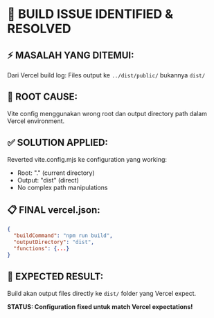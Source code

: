 # 🎯 BUILD ISSUE IDENTIFIED & RESOLVED

## ⚡ MASALAH YANG DITEMUI:
Dari Vercel build log: Files output ke `../dist/public/` bukannya `dist/`

## 🔧 ROOT CAUSE:
Vite config menggunakan wrong root dan output directory path dalam Vercel environment.

## ✅ SOLUTION APPLIED:
Reverted vite.config.mjs ke configuration yang working:
- Root: "." (current directory)  
- Output: "dist" (direct)
- No complex path manipulations

## 📋 FINAL vercel.json:
```json
{
  "buildCommand": "npm run build",
  "outputDirectory": "dist",
  "functions": {...}
}
```

## 🚀 EXPECTED RESULT:
Build akan output files directly ke `dist/` folder yang Vercel expect.

**STATUS: Configuration fixed untuk match Vercel expectations!**